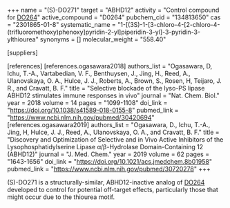 +++
name = "(S)-DO271"
target = "ABHD12"
activity = "Control compound for <a href='#do264' class='js-scroll-trigger'>DO264</a>"
active_compound = "D0264"
pubchem_cid = "134813650"
cas = "2301865-01-8"
systematic_name = "1-[(3S)-1-[3-chloro-4-[2-chloro-4-(trifluoromethoxy)phenoxy]pyridin-2-yl]piperidin-3-yl]-3-pyridin-3-ylthiourea"
synonyms = []
molecular_weight = "558.40"

[suppliers]

[references]
    [references.ogasawara2018]
        authors_list = "Ogasawara, D, Ichu, T.-A., Vartabedian, V. F., Benthuysen, J., Jing, H., Reed, A., Ulanovskaya, O. A., Hulce, J. J., Roberts, A., Brown, S., Rosen, H, Teijaro, J. R., and Cravatt, B. F."
        title = "Selective blockade of the lyso-​PS lipase ABHD12 stimulates immune responses in vivo"
        journal = "Nat. Chem. Biol."
        year = 2018
        volume = 14
        pages = "1099-1108"
        doi_link = "https://doi.org/10.1038/s41589-018-0155-8"
        pubmed_link = "https://www.ncbi.nlm.nih.gov/pubmed/30420694"
    [references.ogasawara2019]
        authors_list = "Ogasawara, D., Ichu, T.-A., Jing, H, Hulce, J. J., Reed, A., Ulanovskaya, O. A., and Cravatt, B. F."
        title = "Discovery and Optimization of Selective and in Vivo Active Inhibitors of the Lysophosphatidylserine Lipase α​/β-​Hydrolase Domain-​Containing 12 (ABHD12)"
        journal = "J. Med. Chem."
        year = 2019
        volume = 62
        pages = "1643-1656"
        doi_link = "https://doi.org/10.1021/acs.jmedchem.8b01958"
        pubmed_link = "https://www.ncbi.nlm.nih.gov/pubmed/30720278"
+++

(S)-DO271 is a structurally-similar, ABHD12-inactive analog of <a href="#do264" class="js-scroll-trigger">DO264</a> developed to control for potential off-target effects, particularly those that might occur due to the thiourea motif.